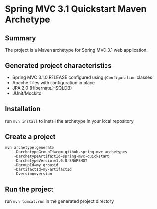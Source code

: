 Spring MVC 3.1 Quickstart Maven Archetype
=========================================

Summary
-------
The project is a Maven archetype for Spring MVC 3.1 web application.

Generated project characteristics
-------------------------
* Spring MVC 3.1.0.RELEASE configured using `@Configuration` classes
* Apache Tiles with configuration in place
* JPA 2.0 (Hibernate/HSQLDB)
* JUnit/Mockito

Installation
------------

run `mvn install` to install the archetype in your local repository

Create a project
----------------

    mvn archetype:generate
        -DarchetypeGroupId=com.github.spring-mvc-archetypes
        -DarchetypeArtifactId=spring-mvc-quickstart
        -DarchetypeVersion=1.0.0-SNAPSHOT
        -DgroupId=my.groupid
        -DartifactId=my-artifactId
        -Dversion=version

Run the project
---------------

run `mvn tomcat:run` in the generated project directory

      